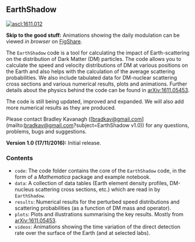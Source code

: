 ## EarthShadow

<a href="http://ascl.net/1611.012"><img src="https://img.shields.io/badge/ascl-1611.012-blue.svg?colorB=262255" alt="ascl:1611.012" /></a>

**Skip to the good stuff:** Animations showing the daily modulation can be viewed *in browser* on [FigShare](https://dx.doi.org/10.6084/m9.figshare.c.3575630).

The `EarthShadow` code is a tool for calculating the impact of Earth-scattering on the distribution of Dark Matter (DM) particles. The code allows you to calculate the speed and velocity distributions of DM at various positions on the Earth  and also helps with the calculation of the average scattering probabilities. We also include tabulated data for DM-nuclear scattering cross sections and various numerical results, plots and animations. Further details about the physics behind the code can be found in [arXiv:1611.05453](https://arxiv.org/abs/1611.05453).

The code is still being updated, improved and expanded. We will also add more numerical results as they are produced. 

Please contact Bradley Kavanagh ([bradkav@gmail.com](mailto:bradkav@gmail.com?subject=EarthShadow v1.0)) for any questions, problems, bugs and suggestions.

**Version 1.0 (17/11/2016):** Initial release.

### Contents

- `code`: The code folder contains the core of the `EarthShadow` code, in the form of a *Mathematica* package and example notebook.
- `data`: A collection of data tables (Earth element density profiles, DM-nucleus scattering cross sections, etc.) which are read in by `EarthShadow`. 
- `results`: Numerical results for the perturbed speed distributions and scattering probabilities (as a function of DM mass and operator).
- `plots`: Plots and illustrations summarising the key results. Mostly from [arXiv:1611.05453](https://arxiv.org/abs/1611.05453).
- `videos`: Animations showing the time variation of the direct detection rate over the surface of the Earth (and at selected labs).

